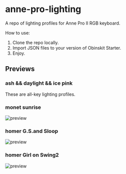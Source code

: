 # anne-pro-lighting
A repo of lighting profiles for Anne Pro II RGB keyboard.

How to use:
1. Clone the repo locally.
2. Import JSON files to your version of Obinskit Starter.
3. Enjoy.

## Previews
### ash && daylight && ice pink
These are all-key lighting profiles.
### monet sunrise
![preview](https://user-images.githubusercontent.com/19824126/92312350-ca332c80-ef8d-11ea-8790-da5191e7c24a.png)
### homer G.S.and Sloop
![preview](https://user-images.githubusercontent.com/19824126/92419761-6a7b8380-f13d-11ea-8df2-736df35f5490.png)
### homer Girl on Swing2
![preview](https://user-images.githubusercontent.com/19824126/92468883-df80a480-f1a1-11ea-93e7-d14aec3d5c35.png)

